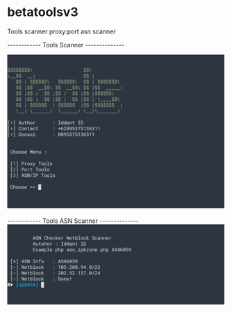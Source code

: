 # betatoolsv3
Tools scanner proxy:port asn scanner 


------------ Tools Scanner --------------


<img src='https://github.com/ipkzone/betatoolsv3/blob/master/1.jpg' width='500' style='border:1px;'/>
<br><br>
------------ Tools ASN Scanner --------------


<img src='https://github.com/ipkzone/betatoolsv3/blob/master/2.jpg' width='500' style='border:1px;'/>
